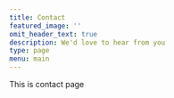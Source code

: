 ```yaml
---
title: Contact
featured_image: ''
omit_header_text: true
description: We'd love to hear from you
type: page
menu: main
---
```


This is contact page
